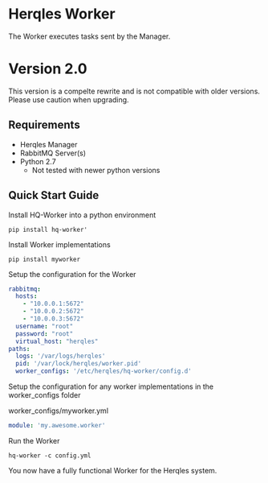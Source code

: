 # Herqles Worker

The Worker executes tasks sent by the Manager.

# Version 2.0

This version is a compelte rewrite and is not compatible with older versions. 
Please use caution when upgrading.

## Requirements

* Herqles Manager
* RabbitMQ Server(s)
* Python 2.7
    * Not tested with newer python versions
 
## Quick Start Guide

Install HQ-Worker into a python environment

```
pip install hq-worker'
```

Install Worker implementations

```
pip install myworker
```

Setup the configuration for the Worker

```yaml
rabbitmq:
  hosts:
    - "10.0.0.1:5672"
    - "10.0.0.2:5672"
    - "10.0.0.3:5672"
  username: "root"
  password: "root"
  virtual_host: "herqles"
paths:
  logs: '/var/logs/herqles'
  pid: '/var/lock/herqles/worker.pid'
  worker_configs: '/etc/herqles/hq-worker/config.d'
```

Setup the configuration for any worker implementations in the worker_configs folder

worker_configs/myworker.yml
```yaml
module: 'my.awesome.worker'
```

Run the Worker

```
hq-worker -c config.yml
```

You now have a fully functional Worker for the Herqles system.
